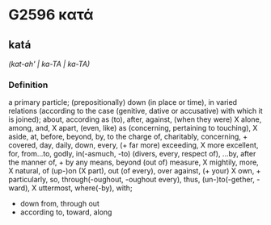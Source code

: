 # G2596 κατά

## katá

_(kat-ah' | ka-TA | ka-TA)_

### Definition

a primary particle; (prepositionally) down (in place or time), in varied relations (according to the case (genitive, dative or accusative) with which it is joined); about, according as (to), after, against, (when they were) X alone, among, and, X apart, (even, like) as (concerning, pertaining to touching), X aside, at, before, beyond, by, to the charge of, charitably, concerning, + covered, day, daily, down, every, (+ far more) exceeding, X more excellent, for, from...to, godly, in(-asmuch, -to) (divers, every, respect of), ...by, after the manner of, + by any means, beyond (out of) measure, X mightily, more, X natural, of (up-)on (X part), out (of every), over against, (+ your) X own, + particularly, so, through(-oughout, -oughout every), thus, (un-)to(-gether, -ward), X uttermost, where(-by), with; 

- down from, through out
- according to, toward, along
